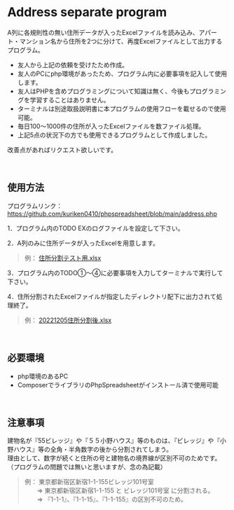 # Address separate program

A列に各規則性の無い住所データが入ったExcelファイルを読み込み、アパート・マンション名から住所を2つに分けて、再度Excelファイルとして出力するプログラム。<br>

- 友人から上記の依頼を受けたため作成。
- 友人のPCにphp環境があったため、プログラム内に必要事項を記入して使用します。
- 友人はPHPを含めプログラミングについて知識は無く、今後もプログラミングを学習することはありません。
- ターミナルは別途取扱説明書に本プログラムの使用フローを載せるので使用可能。
- 毎日100〜1000件の住所が入ったExcelファイルを数ファイル処理。
- 上記5点の状況下の方でも使用できるプログラムとして作成しました。

改善点があればリクエスト欲しいです。

<br>

## 使用方法 
プログラムリンク：　https://github.com/kuriken0410/phpspreadsheet/blob/main/address.php

1．プログラム内のTODO EXのログファイルを設定して下さい。

2．A列のみに住所データが入ったExcelを用意します。
> 例： [住所分割テスト用.xlsx](https://github.com/kuriken0410/phpspreadsheet/files/10149315/default.xlsx)

3．プログラム内のTODO①〜④に必要事項を入力してターミナルで実行して下さい。

4．住所分割されたExcelファイルが指定したディレクトリ配下に出力されて処理終了。
> 例： [20221205住所分割後.xlsx](https://github.com/kuriken0410/phpspreadsheet/files/10149564/20221205.xlsx)

<br>

## 必要環境
- php環境のあるPC
- ComposerでライブラリのPhpSpreadsheetがインストール済で使用可能

<br>

## 注意事項
建物名が『55ビレッジ』や『５５小野ハウス』等のものは、『ビレッジ』や『小野ハウス』等の全角・半角数字の後から分割されてしまう。<br>
理由として、数字が続くと住所の号と建物名の境界線が区別不可のためです。（プログラムの問題では無いと思いますが、念の為記載）<br>

> 例： 東京都新宿区新宿1-1-155ビレッジ101号室<br>
> &emsp;&emsp;⇒ 東京都新宿区新宿1-1-155 と ビレッジ101号室 に分割される。<br>
> &emsp;&emsp;⇒ 『1-1-1』、『1-1-15』、『1-1-155』の区別不可のため。<br>
